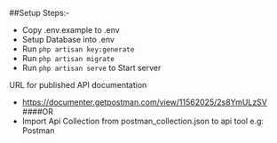 
##Setup Steps:-
- Copy .env.example to .env
- Setup Database into .env
- Run `php artisan key:generate`
- Run `php artisan migrate`
- Run `php artisan serve` to Start server

URL for published API documentation
- https://documenter.getpostman.com/view/11562025/2s8YmULzSV
####OR
- Import Api Collection from postman_collection.json to api tool e.g: Postman
